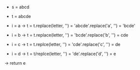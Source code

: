 - s = abcd

- t = abcde

- i = a -> t = t.replace(letter, '') = 'abcde'.replace('a', '') = 'bcde'

- i = b -> t = t.replace(letter, '') = 'bcde'.replace('b', '') = cde

- i = c -> t = t.replce(letter, '') = 'cde'.replace('c', '') = de

- i = d -> t = t/replce(letter, '') = 'de'.replace('d', '') = e

-> return e